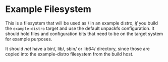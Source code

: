 # Example Filesystem

This is a filesystem that will be used as / in an example distro,
*if* you build the `example-distro` target and use the default
unpackfs configuration. It should hold files and configuration
bits that need to be on the target system for example purposes.

It should *not* have a bin/, lib/, sbin/ or lib64/ directory,
since those are copied into the example-distro filesystem
from the build host.

